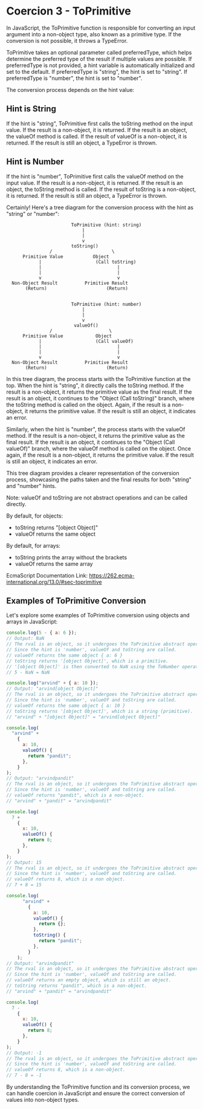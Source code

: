 # Coercion 3 - ToPrimitive

In JavaScript, the ToPrimitive function is responsible for converting an input argument into a non-object type, also known as a primitive type. If the conversion is not possible, it throws a TypeError.

ToPrimitive takes an optional parameter called preferredType, which helps determine the preferred type of the result if multiple values are possible. If preferredType is not provided, a hint variable is automatically initialized and set to the default. If preferredType is "string", the hint is set to "string". If preferredType is "number", the hint is set to "number".

The conversion process depends on the hint value:

## Hint is String

If the hint is "string", ToPrimitive first calls the toString method on the input value. If the result is a non-object, it is returned. If the result is an object, the valueOf method is called. If the result of valueOf is a non-object, it is returned. If the result is still an object, a TypeError is thrown.

## Hint is Number

If the hint is "number", ToPrimitive first calls the valueOf method on the input value. If the result is a non-object, it is returned. If the result is an object, the toString method is called. If the result of toString is a non-object, it is returned. If the result is still an object, a TypeError is thrown.

Certainly! Here's a tree diagram for the conversion process with the hint as "string" or "number":

```
                        ToPrimitive (hint: string)
                            |
                            |
                            v
                        toString()
                /                      \
      Primitive Value           Object
            |                    (Call toString)
            |                            |
            |                            |
            v                            v
  Non-Object Result          Primitive Result
       (Return)                      (Return)


                        ToPrimitive (hint: number)
                            |
                            |
                            v
                         valueOf()
                /                     \
      Primitive Value            Object
            |                    (Call valueOf)
            |                            |
            |                            |
            v                            v
  Non-Object Result          Primitive Result
       (Return)                      (Return)
```

In this tree diagram, the process starts with the ToPrimitive function at the top. When the hint is "string", it directly calls the toString method. If the result is a non-object, it returns the primitive value as the final result. If the result is an object, it continues to the "Object (Call toString)" branch, where the toString method is called on the object. Again, if the result is a non-object, it returns the primitive value. If the result is still an object, it indicates an error.

Similarly, when the hint is "number", the process starts with the valueOf method. If the result is a non-object, it returns the primitive value as the final result. If the result is an object, it continues to the "Object (Call valueOf)" branch, where the valueOf method is called on the object. Once again, if the result is a non-object, it returns the primitive value. If the result is still an object, it indicates an error.

This tree diagram provides a clearer representation of the conversion process, showcasing the paths taken and the final results for both "string" and "number" hints.

Note: valueOf and toString are not abstract operations and can be called directly.

By default, for objects:

- toString returns "[object Object]"
- valueOf returns the same object

By default, for arrays:

- toString prints the array without the brackets
- valueOf returns the same array

EcmaScript Documentation Link: https://262.ecma-international.org/13.0/#sec-toprimitive

## Examples of ToPrimitive Conversion

Let's explore some examples of ToPrimitive conversion using objects and arrays in JavaScript:

```javascript
console.log(5 - { a: 6 });
// Output: NaN
// The rval is an object, so it undergoes the ToPrimitive abstract operation.
// Since the hint is 'number', valueOf and toString are called.
// valueOf returns the same object { a: 6 }
// toString returns '[object Object]', which is a primitive.
// '[object Object]' is then converted to NaN using the ToNumber operation.
// 5 - NaN = NaN

console.log("arvind" + { a: 10 });
// Output: "arvind[object Object]"
// The rval is an object, so it undergoes the ToPrimitive abstract operation.
// Since the hint is 'number', valueOf and toString are called.
// valueOf returns the same object { a: 10 }
// toString returns '[object Object]', which is a string (primitive).
// "arvind" + "[object Object]" = "arvind[object Object]"

console.log(
  "arvind" +
    {
      a: 10,
      valueOf() {
        return "pandit";
      },
    }
);
// Output: "arvindpandit"
// The rval is an object, so it undergoes the ToPrimitive abstract operation.
// Since the hint is 'number', valueOf and toString are called.
// valueOf returns "pandit", which is a non-object.
// "arvind" + "pandit" = "arvindpandit"

console.log(
  7 +
    {
      x: 10,
      valueOf() {
        return 8;
      },
    }
);
// Output: 15
// The rval is an object, so it undergoes the ToPrimitive abstract operation.
// Since the hint is 'number', valueOf and toString are called.
// valueOf returns 8, which is a non object.
// 7 + 8 = 15

console.log(
      "arvind" +
        {
          a: 10,
          valueOf() {
            return {};
          },
          toString() {
            return "pandit";
          },
        }
    );
// Output: "arvindpandit"
// The rval is an object, so it undergoes the ToPrimitive abstract operation.
// Since the hint is 'number', valueOf and toString are called.
// valueOf returns an empty object, which is still an object.
// toString returns "pandit", which is a non-object.
// "arvind" + "pandit" = "arvindpandit"

console.log(
  7 -
    {
      x: 10,
      valueOf() {
        return 8;
      },
    }
);
// Output: -1
// The rval is an object, so it undergoes the ToPrimitive abstract operation.
// Since the hint is 'number', valueOf and toString are called.
// valueOf returns 8, which is a non-object.
// 7 - 8 = -1
```

By understanding the ToPrimitive function and its conversion process, we can handle coercion in JavaScript and ensure the correct conversion of values into non-object types.
